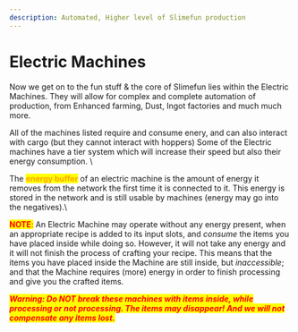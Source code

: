 ```yaml
---
description: Automated, Higher level of Slimefun production
---
```


# Electric Machines

Now we get on to the fun stuff & the core of Slimefun lies within the Electric Machines. They will allow for complex and complete automation of production, from Enhanced farming, Dust, Ingot factories and much much more.&#x20;

All of the machines listed require and consume enery, and can also interact with cargo (but they cannot interact with hoppers) Some of the Electric machines have a tier system which will increase their speed but also their energy consumption. \


The <mark style="color:orange;">**energy buffer**</mark> <mark style="color:orange;"></mark><mark style="color:orange;"></mark> of an electric machine is the amount of energy it removes from the network the first time it is connected to it. This energy is stored in the network and is still usable by machines (energy may go into the negatives).\


<mark style="color:red;">**NOTE**</mark><mark style="color:red;">:</mark> An Electric Machine may operate without any energy present, when an appropriate recipe is added to its input slots, and _consume_ the items you have placed inside while doing so. However, it will not take any energy and it will not finish the process of crafting your recipe. This means that the items you have placed inside the Machine are still inside, but _inaccessible_; and that the Machine requires (more) energy in order to finish processing and give you the crafted items.

_<mark style="color:red;">**Warning: Do NOT break these machines with items inside, while processing or not processing. The items may disappear! And we will not compensate any items lost.**</mark>_&#x20;
